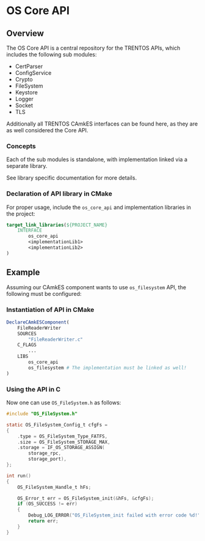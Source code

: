 # OS Core API

## Overview

The OS Core API is a central repository for the TRENTOS APIs, which includes
the following sub modules:

* CertParser
* ConfigService
* Crypto
* FileSystem
* Keystore
* Logger
* Socket
* TLS

Additionally all TRENTOS CAmkES interfaces can be found here, as they are as
well considered the Core API.

### Concepts

Each of the sub modules is standalone, with implementation linked via a separate
library.

See library specific documentation for more details.

### Declaration of API library in CMake

For proper usage, include the `os_core_api` and implementation libraries in the
project:

```CMake
target_link_libraries(${PROJECT_NAME}
    INTERFACE
        os_core_api
        <implementationLib1>
        <implementationLib2>
)
```

## Example

Assuming our CAmkES component wants to use `os_filesystem` API, the following
must be configured:

### Instantiation of API in CMake

```CMake
DeclareCAmkESComponent(
    FileReaderWriter
    SOURCES
        "FileReaderWriter.c"
    C_FLAGS
        ...
    LIBS
        os_core_api
        os_filesystem # The implementation must be linked as well!
)
```

### Using the API in C

Now one can use `OS_FileSystem.h` as follows:

```C
#include "OS_FileSystem.h"

static OS_FileSystem_Config_t cfgFs =
{
    .type = OS_FileSystem_Type_FATFS,
    .size = OS_FileSystem_STORAGE_MAX,
    .storage = IF_OS_STORAGE_ASSIGN(
        storage_rpc,
        storage_port),
};

int run()
{
    OS_FileSystem_Handle_t hFs;

    OS_Error_t err = OS_FileSystem_init(&hFs, &cfgFs);
    if (OS_SUCCESS != err)
    {
        Debug_LOG_ERROR("OS_FileSystem_init failed with error code %d!", err);
        return err;
    }
}
```
